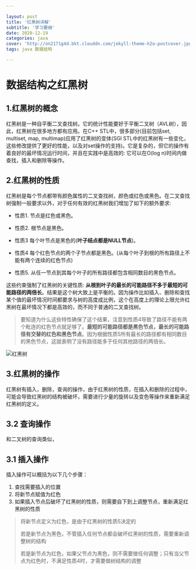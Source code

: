 ```yaml
---

layout: post
title: '红黑树详解'
subtitle: '学习要细'
date: 2020-12-19
categories: java
cover: 'http://on2171g4d.bkt.clouddn.com/jekyll-theme-h2o-postcover.jpg'
tags: java 数据结构

---
```


# 数据结构之红黑树

## 1.红黑树的概念

红黑树是一种自平衡二叉查找树。它的统计性能要好于平衡二叉树（AVL树），因此，红黑树在很多地方都有应用。在C++ STL中，很多部分(目前包括set, multiset, map, multimap)应用了红黑树的变体(SGI STL中的红黑树有一些变化，这些修改提供了更好的性能，以及对set操作的支持)。它是复杂的，但它的操作有着良好的最坏情况运行时间，并且在实践中是高效的: 它可以在O(log n)时间内做查找，插入和删除等操作。

## 2.红黑树的性质

红黑树是每个节点都带有颜色属性的二叉查找树，颜色或红色或黑色。在二叉查找树强制一般要求以外，对于任何有效的红黑树我们增加了如下的额外要求:

- 性质1. 节点是红色或黑色。

- 性质2. 根节点是黑色。

- 性质3 每个叶节点是黑色的(**叶子结点都是NULL节点**)。

- 性质4 每个红色节点的两个子节点都是黑色。(从每个叶子到根的所有路径上不能有两个连续的红色节点)

- 性质5. 从任一节点到其每个叶子的所有路径都包含相同数目的黑色节点。

这些约束强制了红黑树的关键性质: **从根到叶子的最长的可能路径不多于最短的可能路径的两倍长**。结果是这个树大致上是平衡的。因为操作比如插入、删除和查找某个值的最坏情况时间都要求与树的高度成比例，这个在高度上的理论上限允许红黑树在最坏情况下都是高效的，而不同于普通的二叉查找树。

> 要知道为什么这些特性确保了这个结果，注意到性质4导致了路径不能有两个毗连的红色节点就足够了。**最短的可能路径都是黑色节点，最长的可能路径有交替的红色和黑色节点**。因为根据性质5所有最长的路径都有相同数目的黑色节点，这就表明了没有路径能多于任何其他路径的两倍长。

![红黑树](https://riyugo.com/i/2021/01/24/57puyqr.jpg)



## 3.红黑树的操作

红黑树有插入，删除，查询的操作，由于红黑树的性质，在插入和删除的过程中，可能会导致红黑树的结构被破坏，需要进行少量的旋转以及变色等操作来重新满足红黑树的定义。

## 3.2 查询操作

和二叉树的查询类似，

## 3.1 插入操作

插入操作可以概括为以下几个步骤：

1. 查找需要插入的位置
2. 将新节点赋值为红色
3. 如果插入节点后破坏了红黑树的性质，则需要自下到上调整节点，重新满足红黑树的性质

> 将新节点定义为红色，是由于红黑树的性质5决定的
>
> 若是新节点为黑色，不管插入任何节点都会破坏红黑树的性质，需要重新调整树的结构
>
> 若是新节点为红色，如果父节点为黑色，则不需要做任何调整；只有当父节点为红色时，不满足性质4时，才需要做树结构的调整







